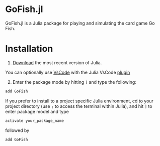 # GoFish.jl

GoFish.jl is a Julia package for playing and simulating the card game Go Fish. 


# Installation 

1. [Download](https://julialang.org/downloads/) the most recent version of Julia.

You can optionally use [VsCode](https://code.visualstudio.com/) with the Julia VsCode [plugin](https://code.visualstudio.com/docs/languages/julia)

2. Enter the package mode by hitting `]` and type the following:

```julia
add GoFish
```
If you prefer to install to a project specific Julia environment, cd to your project directory (use `;` to access the terminal within Julia), and hit `]` to enter package model and type

```julia
activate your_package_name
```

followed by 

```julia
add GoFish
```